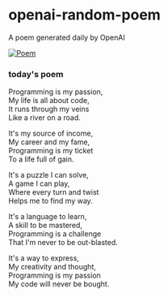 
# openai-random-poem
 A poem generated daily by OpenAI

[![Poem](https://github.com/fbiego/openai-random-poem/actions/workflows/main.yml/badge.svg)](https://github.com/fbiego/openai-random-poem/actions/workflows/main.yml)

### today's poem  
  
Programming is my passion,  
My life is all about code,  
It runs through my veins  
Like a river on a road.  
  
It's my source of income,  
My career and my fame,  
Programming is my ticket  
To a life full of gain.  
  
It's a puzzle I can solve,  
A game I can play,  
Where every turn and twist  
Helps me to find my way.  
  
It's a language to learn,  
A skill to be mastered,  
Programming is a challenge  
That I'm never to be out-blasted.  
  
It's a way to express,  
My creativity and thought,  
Programming is my passion  
My code will never be bought.